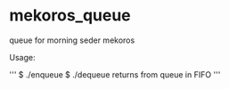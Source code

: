 # mekoros_queue
queue for morning seder mekoros

Usage:

'''
  $ ./enqueue <item>
  $ ./dequeue
  returns <item> from queue in FIFO
'''
